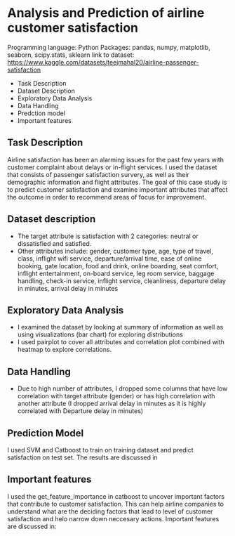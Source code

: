 # Analysis and Prediction of airline customer satisfaction

Programming language: Python
Packages: pandas, numpy, matplotlib, seaborn, scipy.stats, sklearn
link to dataset: https://www.kaggle.com/datasets/teejmahal20/airline-passenger-satisfaction

- Task Description
- Dataset Description
- Exploratory Data Analysis
- Data Handling
- Predction model
- Important features

## Task Description
Airline satisfaction has been an alarming issues for the past few years with customer complaint about delays or in-flight services.
I used the dataset that consists of passenger satisfaction survery, as well as their demographic information and flight attributes. 
The goal of this case study is to predict customer satisfaction and examine important attributes that affect the outcome in order
to recommend areas of focus for improvement.

## Dataset description
- The target attribute is satisfaction with 2 categories: neutral or dissatisfied and satisfied.
- Other attributes include: gender, customer type, age, type of travel, class, inflight wifi service, departure/arrival time,
  ease of online booking, gate location, food and drink, online boarding, seat comfort, inflight entertainment, on-board service,
  leg room service, baggage handling, check-in service, inflight service, cleanliness, departure delay in minutes, arrival delay in minutes

## Exploratory Data Analysis
- I examined the dataset by looking at summary of information as well as using visualizations (bar chart) for exploring distributions
- I used pairplot to cover all attributes and correlation plot combined with heatmap to explore correlations.

## Data Handling
- Due to high number of attributes, I dropped some columns that have low correlation with target attribute (gender) or has high correlation with
another attribute (I dropped arrival delay in minutes as it is highly correlated with Departure delay in minutes)

## Prediction Model
I used SVM and Catboost to train on training dataset and predict satisfaction on test set. The results are discussed in 

## Important features
I used the get_feature_importance in catboost to uncover important factors that contribute to customer satisfaction. This can help airline
companies to understand what are the deciding factors that lead to level of customer satisfaction and helo narrow down neccesary actions.
Important features are discussed in: 
